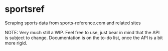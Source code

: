 # sportsref
Scraping sports data from sports-reference.com and related sites

NOTE: Very much still a WIP. Feel free to use, just bear in mind that the API
is subject to change. Documentation is on the to-do list, once the API is a bit
more rigid.
